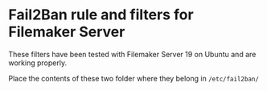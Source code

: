 # Fail2Ban rule and filters for Filemaker Server

These filters have been tested with Filemaker Server 19 on Ubuntu and are working properly. 

Place the contents of these two folder where they belong in `/etc/fail2ban/`

